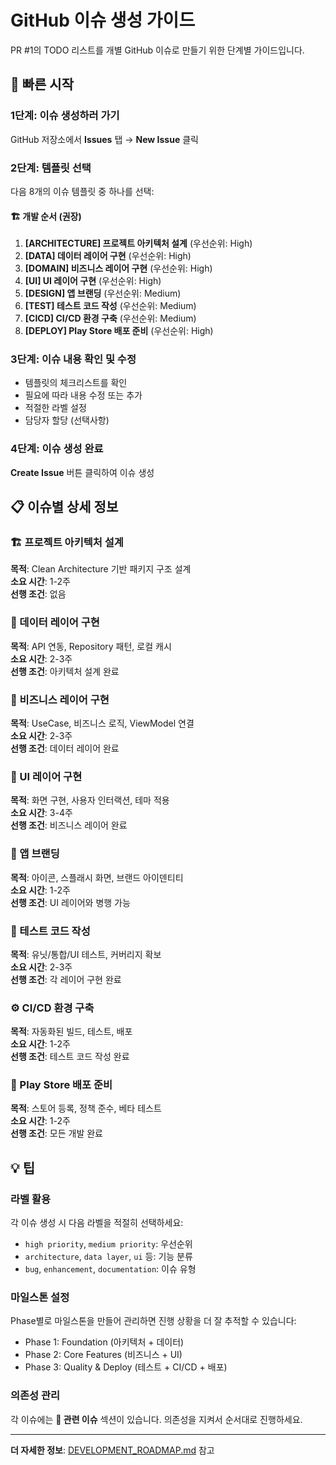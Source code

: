 # GitHub 이슈 생성 가이드

PR #1의 TODO 리스트를 개별 GitHub 이슈로 만들기 위한 단계별 가이드입니다.

## 🚀 빠른 시작

### 1단계: 이슈 생성하러 가기
GitHub 저장소에서 **Issues** 탭 → **New Issue** 클릭

### 2단계: 템플릿 선택
다음 8개의 이슈 템플릿 중 하나를 선택:

#### 🏗️ 개발 순서 (권장)
1. **[ARCHITECTURE] 프로젝트 아키텍처 설계** (우선순위: High)
2. **[DATA] 데이터 레이어 구현** (우선순위: High)  
3. **[DOMAIN] 비즈니스 레이어 구현** (우선순위: High)
4. **[UI] UI 레이어 구현** (우선순위: High)
5. **[DESIGN] 앱 브랜딩** (우선순위: Medium)
6. **[TEST] 테스트 코드 작성** (우선순위: Medium)
7. **[CICD] CI/CD 환경 구축** (우선순위: Medium)
8. **[DEPLOY] Play Store 배포 준비** (우선순위: High)

### 3단계: 이슈 내용 확인 및 수정
- 템플릿의 체크리스트를 확인
- 필요에 따라 내용 수정 또는 추가
- 적절한 라벨 설정
- 담당자 할당 (선택사항)

### 4단계: 이슈 생성 완료
**Create Issue** 버튼 클릭하여 이슈 생성

## 📋 이슈별 상세 정보

### 🏗️ 프로젝트 아키텍처 설계
**목적**: Clean Architecture 기반 패키지 구조 설계  
**소요 시간**: 1-2주  
**선행 조건**: 없음

### 🔌 데이터 레이어 구현  
**목적**: API 연동, Repository 패턴, 로컬 캐시  
**소요 시간**: 2-3주  
**선행 조건**: 아키텍처 설계 완료

### 🧠 비즈니스 레이어 구현
**목적**: UseCase, 비즈니스 로직, ViewModel 연결  
**소요 시간**: 2-3주  
**선행 조건**: 데이터 레이어 완료

### 🎨 UI 레이어 구현
**목적**: 화면 구현, 사용자 인터랙션, 테마 적용  
**소요 시간**: 3-4주  
**선행 조건**: 비즈니스 레이어 완료

### 🎨 앱 브랜딩
**목적**: 아이콘, 스플래시 화면, 브랜드 아이덴티티  
**소요 시간**: 1-2주  
**선행 조건**: UI 레이어와 병행 가능

### 🧪 테스트 코드 작성
**목적**: 유닛/통합/UI 테스트, 커버리지 확보  
**소요 시간**: 2-3주  
**선행 조건**: 각 레이어 구현 완료

### ⚙️ CI/CD 환경 구축
**목적**: 자동화된 빌드, 테스트, 배포  
**소요 시간**: 1-2주  
**선행 조건**: 테스트 코드 작성 완료

### 🚀 Play Store 배포 준비
**목적**: 스토어 등록, 정책 준수, 베타 테스트  
**소요 시간**: 1-2주  
**선행 조건**: 모든 개발 완료

## 💡 팁

### 라벨 활용
각 이슈 생성 시 다음 라벨을 적절히 선택하세요:
- `high priority`, `medium priority`: 우선순위
- `architecture`, `data layer`, `ui` 등: 기능 분류
- `bug`, `enhancement`, `documentation`: 이슈 유형

### 마일스톤 설정  
Phase별로 마일스톤을 만들어 관리하면 진행 상황을 더 잘 추적할 수 있습니다:
- Phase 1: Foundation (아키텍처 + 데이터)
- Phase 2: Core Features (비즈니스 + UI)  
- Phase 3: Quality & Deploy (테스트 + CI/CD + 배포)

### 의존성 관리
각 이슈에는 **🔗 관련 이슈** 섹션이 있습니다. 의존성을 지켜서 순서대로 진행하세요.

---

**더 자세한 정보**: [DEVELOPMENT_ROADMAP.md](./DEVELOPMENT_ROADMAP.md) 참고